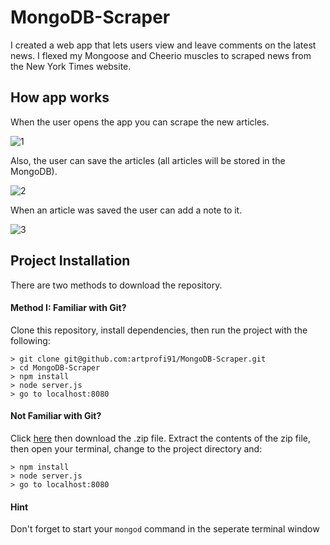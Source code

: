 # MongoDB-Scraper

I created a web app that lets users view and leave comments on the latest news. I flexed my Mongoose and Cheerio muscles to scraped news from the New York Times website.

## How app works

When the user opens the app you can scrape the new articles.

![1](https://user-images.githubusercontent.com/28790452/32194613-eb98fe20-bd88-11e7-9597-809fca1680d3.gif)

Also, the user can save the articles (all articles will be stored in the MongoDB).

![2](https://user-images.githubusercontent.com/28790452/32194524-a2a6d462-bd88-11e7-9f5c-7c0da10aef41.gif)

When an article was saved the user can add a note to it.

![3](https://user-images.githubusercontent.com/28790452/32194772-56d1fb7e-bd89-11e7-8522-dd57f16d9573.gif)

## Project Installation

There are two methods to download the repository.

#### Method I: Familiar with Git?

Clone this repository, install dependencies, then run the project with the following:

```
> git clone git@github.com:artprofi91/MongoDB-Scraper.git
> cd MongoDB-Scraper
> npm install
> node server.js
> go to localhost:8080
```

#### Not Familiar with Git?

Click [here](https://github.com/artprofi91/MongoDB-Scraper) then download the .zip file. Extract the contents of the zip file, then open your terminal, change to the project directory and:

```
> npm install
> node server.js
> go to localhost:8080
```

#### Hint

Don't forget to start your `mongod` command in the seperate terminal window